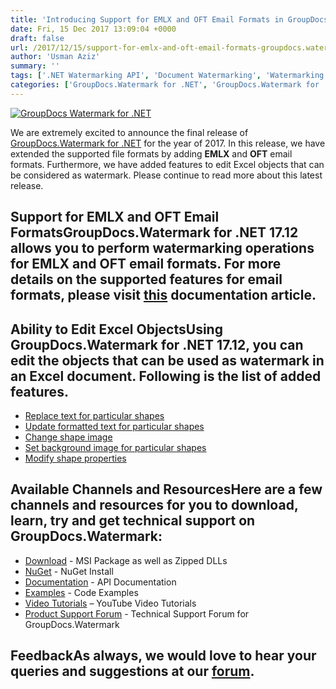```yaml
---
title: 'Introducing Support for EMLX and OFT Email Formats in GroupDocs.Watermark for .NET 17.12'
date: Fri, 15 Dec 2017 13:09:04 +0000
draft: false
url: /2017/12/15/support-for-emlx-and-oft-email-formats-groupdocs.watermark-for-.net-17.12/
author: 'Usman Aziz'
summary: ''
tags: ['.NET Watermarking API', 'Document Watermarking', 'Watermarking API for .NET']
categories: ['GroupDocs.Watermark for .NET', 'GroupDocs.Watermark for .NET Release', 'GroupDocs.Watermark Product Family']
---
```


[![GroupDocs Watermark for .NET](http://blog.groupdocs.com/wp-content/uploads/sites/4/2017/05/GroupDocs-Watermark-for-.NET_.png)](http://groupdocs.com/dot-net/document-watermark-library)

We are extremely excited to announce the final release of [GroupDocs.Watermark for .NET](https://products.groupdocs.com/watermark/net) for the year of 2017. In this release, we have extended the supported file formats by adding **EMLX** and **OFT** email formats. Furthermore, we have added features to edit Excel objects that can be considered as watermark. Please continue to read more about this latest release.

## Support for EMLX and OFT Email FormatsGroupDocs.Watermark for .NET 17.12 allows you to perform watermarking operations for EMLX and OFT email formats. For more details on the supported features for email formats, please visit [this](https://docs.groupdocs.com/watermark/net) documentation article.

## Ability to Edit Excel ObjectsUsing GroupDocs.Watermark for .NET 17.12, you can edit the objects that can be used as watermark in an Excel document. Following is the list of added features.

*   [Replace text for particular shapes](https://docs.groupdocs.com/watermark/net)
*   [Update formatted text for particular shapes](https://docs.groupdocs.com/watermark/net)
*   [Change shape image](https://docs.groupdocs.com/watermark/net)
*   [Set background image for particular shapes](https://docs.groupdocs.com/watermark/net)
*   [Modify shape properties](https://docs.groupdocs.com/watermark/net)

## Available Channels and ResourcesHere are a few channels and resources for you to download, learn, try and get technical support on GroupDocs.Watermark:

*   [Download](https://downloads.groupdocs.com/watermark/net "GroupDocs.Watermark MSI") - MSI Package as well as Zipped DLLs
*   [NuGet](https://www.nuget.org/packages/GroupDocs.Watermark/ "GroupDocs.Watermark Nuget Package") - NuGet Install
*   [Documentation](https://docs.groupdocs.com/watermark/net "Watermark API documentation") - API Documentation
*   [Examples](https://github.com/groupdocs-watermark/GroupDocs.watermark-for-.NET "How to use Watermark API") - Code Examples
*   [Video Tutorials](https://www.youtube.com/playlist?list=PL25CTxMCj5vPusvdhHD52X_Q8bTjObAc9) – YouTube Video Tutorials
*   [Product Support Forum](https://forum.groupdocs.com/c/watermark) - Technical Support Forum for GroupDocs.Watermark

## FeedbackAs always, we would love to hear your queries and suggestions at our [forum](https://forum.groupdocs.com/c/watermark "Technical Support Forum").




